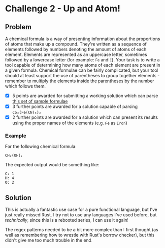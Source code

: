 # Challenge 2 - Up and Atom!

## Problem
A chemical formula is a way of presenting information about the proportions of atoms that make up a compound.
They're written as a sequence of elements followed by numbers denoting the amount of atoms of each element.
Elements are represented as an uppercase letter, sometimes followed by a lowercase letter (for example: `Fe` and `C`).
Your task is to write a tool capable of determining how many atoms of each element are present in a given formula.
Chemical formulae can be fairly complicated, but your tool should at least support the use of parentheses to group together elements - remember to multiply the elements inside the parentheses by the number which follows them.

* [x] 5 points are awarded for submitting a working solution which can parse [this set of sample formulae](https://pastebin.com/cFJJnR0T)
* [x] 3 further points are awarded for a solution capable of parsing `Co₃(Fe(CN)₆)₂`
* [x] 2 further points are awarded for a solution which can present its results using the proper names of the elements (e.g. `Fe` as `Iron`)

### Example
For the following chemical formula
```
CH₂(OH)₂
```
The expected output would be something like:
```
C: 1
H: 4
O: 2
```

## Solution
This is actually a fantastic use case for a pure functional language, but I've just really missed Rust. 
I try not to use any languages I've used before, but *technically*, since this is a rebooted series, I can use it again!

The regex patterns needed to be a bit more complex than I first thought (as well as remembering how to wrestle with Rust's borrow checker), but this didn't give me too much trouble in the end.
